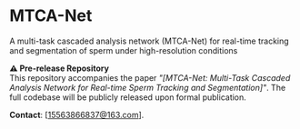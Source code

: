 # MTCA-Net
A multi-task cascaded analysis network (MTCA-Net) for real-time tracking and segmentation of sperm under high-resolution conditions

**⚠️ Pre-release Repository**  
This repository accompanies the paper *"[MTCA-Net: Multi-Task Cascaded Analysis Network for Real-time Sperm Tracking and Segmentation]"*. The full codebase will be publicly released upon formal publication.  
 
**Contact**: [15563866837@163.com].  
